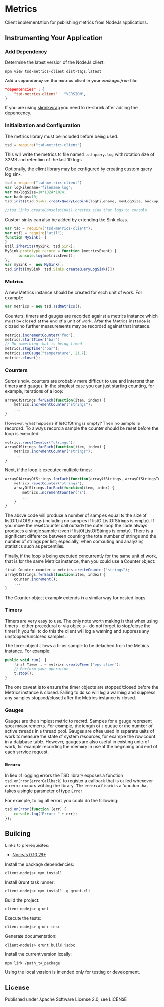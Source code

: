 Metrics
=======

Client implementation for publishing metrics from NodeJs applications.


Instrumenting Your Application
------------------------------

### Add Dependency

Determine the latest version of the NodeJs client:

    npm view tsd-metrics-client dist-tags.latest

Add a dependency on the metrics client in your *package.json* file:

```json
"dependencies" : {
    "tsd-metrics-client" : "VERSION",
}
```

If you are using [shrinkwrap](https://www.npmjs.org/doc/cli/npm-shrinkwrap.html) you need to re-shrink after adding the dependency.

### Initialization and Configuration

The metrics library must be included before being used.

```javascript
tsd = require("tsd-metrics-client")
```

This will write the metrics to file named ```tsd-query.log``` with rotation size of 32MB and retention of the last 10 logs

Optionally, the client library may be configured by creating custom query log sink.

```javascript
tsd = require("tsd-metrics-client")
var logFilename="filename.log";
var maxlogSize=10*1024*1024;
var backups=10;
tsd.init([tsd.Sinks.createQueryLogSink(logFilename, maxLogSize, backups), tsd.Sinks.createConsoleSink()]);

//tsd.Sinks.createConsoleSink() creates sink that logs to console
```

Custom sinks can also be added by extending the Sink class.
```javascript
var tsd = require("tsd-metrics-client");
var util = require("util");
function MySink() {
}
util.inherits(MySink, tsd.Sink);
MySink.prototype.record = function (metricsEvent) {
      console.log(metricsEvent);
};
var mySink =  new MySink();
tsd.init([mySink, tsd.Sinks.createQueryLogSink()])
```

### Metrics

A new Metrics instance should be created for each unit of work.  For example:

```javascript
var metrics = new tsd.TsdMetrics();
```

Counters, timers and gauges are recorded against a metrics instance which must be closed at the end of a unit of work.  After the Metrics instance is closed no further measurements may be recorded against that instance.

```javascript
metrics.incrementCounter("foo");
metrics.startTimer("bar");
// Do something that is being timed
metrics.stopTimer("bar");
metrics.setGauge("temperature", 21.7);
metrics.close();
```

### Counters

Surprisingly, counters are probably more difficult to use and interpret than timers and gauges.  In the simplest case you can just starting counting, for example, iterations of a loop:

```javascript
arrayOfStrings.forEach(function(item, index) {
    metrics.incrementCounter("strings");
    ...
}
```

However, what happens if listOfString is empty? Then no sample is recorded. To always record a sample the counter should be reset before the loop is executed:

```javascript
metrics.resetCounter("strings");
arrayOfStrings.forEach(function(item, index) {
    metrics.incrementCounter("strings");
    ...
}
```

Next, if the loop is executed multiple times:

```javascript
arrayOfArrayOfStrings.forEach(function(arrayOfStrings, arrayOfStringsIndex) {
    metrics.resetCounter("strings");
    arrayOfStrings.forEach(function(item, index) {
        metrics.incrementCounter("s");
        ...
    }
}
```

The above code will produce a number of samples equal to the size of listOfListOfStrings (including no samples if listOfListOfStrings is empty).  If you move the resetCounter call outside the outer loop the code always produces a single sample (even if listOfListOfStrings is empty).  There is a significant difference between counting the total number of strings and the number of strings per list; especially, when computing and analyzing statistics such as percentiles. 

Finally, if the loop is being executed concurrently for the same unit of work, that is for the same Metrics instance, then you could use a Counter object:

```javascript
final Counter counter = metrics.createCounter("strings");
arrayOfStrings.forEach(function(item, index) {
    counter.increment();
    ...
}
```

The Counter object example extends in a similar way for nested loops.

### Timers

Timers are very easy to use. The only note worth making is that when using timers - either procedural or via objects - do not forget to stop/close the timer!  If you fail to do this the client will log a warning and suppress any unstopped/unclosed samples.

The timer object allows a timer sample to be detached from the Metrics instance.  For example:  

```javascript
public void run() {
    final Timer t = metrics.createTimer("operation");
    // Perform your operation
    t.stop();
}
```

The one caveat is to ensure the timer objects are stopped/closed before the Metrics instance is closed.  Failing to do so will log a warning and suppress any samples stopped/closed after the Metrics instance is closed.
 
### Gauges

Gauges are the simplest metric to record.  Samples for a gauge represent spot measurements. For example, the length of a queue or the number of active threads in a thread pool.  Gauges are often used in separate units of work to measure the state of system resources, for example the row count in a database table.  However, gauges are also useful in existing units of work, for example recording the memory in use at the beginning and end of each service request.

### Errors

In lieu of logging errors the TSD library exposes a function ```tsd.onError(errorCallback)``` to register a callback
that is called whenever an error occurs withing the library. The ```errorCallback``` is a function that takes a single
parameter of type ```Error```

For example, to log all errors you could do the following:

```javascript
tsd.onError(function (err) {
    console.log("Error: " + err);
});
```

Building
--------

Links to prerequisites:
* [NodeJs 0.10.26+](http://nodejs.org/download/)

Install the package dependencies:

    client-nodejs> npm install

Install Grunt task runner:

    client-nodejs> npm install -g grunt-cli

Build the project:

    client-nodejs> grunt

Execute the tests:
  
    client-nodejs> grunt test

Generate documentation:

    client-nodejs> grunt build jsdoc

Install the current version locally:

    npm link /path_to_package

Using the local version is intended only for testing or development. 

License
-------

Published under Apache Software License 2.0, see LICENSE
